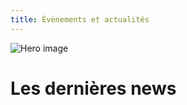 ```yaml
---
title: Évènements et actualités
---
```


![Hero image](/images/banniere.jpg)

# Les dernières news

[](/events-actus/21-septembre-2024-rice-market)

[](/events-actus/7-septembre-2024-forum-asso)


